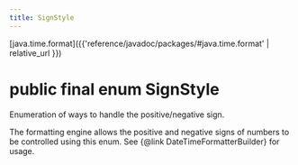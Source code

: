 ```yaml
---
title: SignStyle
---
```


[java.time.format]({{'reference/javadoc/packages/#java.time.format' | relative_url }})

# public final enum SignStyle


Enumeration of ways to handle the positive/negative sign.
 <p>
 The formatting engine allows the positive and negative signs of numbers
 to be controlled using this enum.
 See {@link DateTimeFormatterBuilder} for usage.